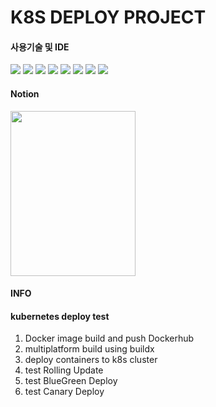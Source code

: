 # K8S DEPLOY PROJECT

#### 사용기술 및 IDE
<img src="https://img.shields.io/badge/docker-2496ED?style=flat-square&logo=docker&logoColor=white"/> <img src="https://img.shields.io/badge/dockerhub-2496ED?style=flat-square&logo=docker&logoColor=white"/> 
<img src="https://img.shields.io/badge/kubernetes-326CE5?style=flat-square&logo=kubernetes&logoColor=white"/> 
<img src="https://img.shields.io/badge/git-F05032?style=flat-square&logo=git&logoColor=white"/> 
<img src="https://img.shields.io/badge/github-181717?style=flat-square&logo=github&logoColor=white"/> 
<img src="https://img.shields.io/badge/SourceTree-0052CC?style=flat-square&logo=sourcetree&logoColor=white"/> 
<img src="https://img.shields.io/badge/VSCODE-007ACC?style=flat-square&logo=visualstudiocode&logoColor=white"/> 
<img src="https://img.shields.io/badge/Notion-000000?style=flat-square&logo=notion&logoColor=white"/>

#### Notion
<img src="https://github.com/kangyongho/k8s-deploy/assets/14036077/0029d2cf-b9ba-483c-a065-df1b5aa63250" width="200" height="264"/>


#### INFO

#### kubernetes deploy test

1. Docker image build and push Dockerhub
2. multiplatform build using buildx
3. deploy containers to k8s cluster
4. test Rolling Update
5. test BlueGreen Deploy
6. test Canary Deploy

[0]: https://www.naver.com
